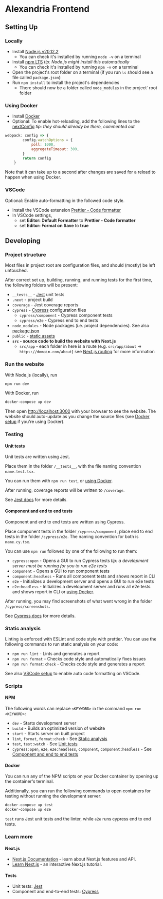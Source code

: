 # Alexandria Frontend

## Setting Up

### Locally
- Install [Node.js v20.12.2](https://nodejs.org/en/download)
  - You can check it's installed by running `node -v` on a terminal
- Install [npm LTS](https://github.com/npm/cli/releases) *tip: Node.js might install this automatically*
  - You can check it's installed by running `npm -v` on a terminal
- Open the project's root folder on a terminal (if you run `ls` should see a file called `package.json`) 
- Run `npm install` to install the project's dependencies
  - There should now be a folder called `node_modules` in the project' root folder

### Using Docker
- Install [Docker](https://www.docker.com/products/docker-desktop/)
- Optional: To enable hot-reloading, add the following lines to the [nextConfig](/next-env.d.ts) *tip: they should already be there, commented out*
```javascript
webpack: config => {
        config.watchOptions = {
            poll: 1000,
            aggregateTimeout: 300,
        }
        return config
    }
```
Note that it can take up to a second after changes are saved for a reload to happen when using Docker.

### VSCode
Optional: Enable auto-formatting in the followed code style.
- Install the VSCode extension [Prettier - Code formatter](https://marketplace.visualstudio.com/items?itemName=esbenp.prettier-vscode)
- In VSCode settings, 
  - set **Editor: Default Formatter** to **Prettier - Code formatter**
  - set **Editor: Format on Save** to **true**

## Developing

### Project structure
Most files in project root are configuration files, and should (mostly) be left untouched.

After correct set up, building, running, and running tests for the first time, the following folders will be present:
- `__tests__` - [Jest](https://jestjs.io/) unit tests
- `.next` - project build
- `coverage` - Jest coverage reports
- `cypress` - [Cypress](https://www.cypress.io/) configuration files
  - `cypress/component` - Cypress component tests
  - `cypress/e2e` - Cypress end to end tests
- `node_modules` - Node packages (i.e. project dependencies). See also [package.json](https://www.geeksforgeeks.org/node-js-package-json/)
- `public` - [static assets](https://nextjs.org/docs/pages/building-your-application/optimizing/static-assets)
- **`src` - source code to build the website with Next.js**
  - `src/app` - each folder in here is a route (e.g. `src/app/about` -> `https://domain.com/about`) see [Next.js routing](https://nextjs.org/docs/app/building-your-application/routing) for more information

### Run the website

With Node.js (locally), run
```bash
npm run dev
```

With Docker, run
```bash
docker-compose up dev
```

Then open [http://localhost:3000](http://localhost:3000) with your browser to see the website. The website should auto-update as you change the source files (see [Docker setup](#using-docker) if you're using Docker).

### Testing

#### Unit tests

Unit tests are written using Jest.

Place them in the folder `/__tests__`, with the file naming convention `name.test.tsx`.

You can run them with `npm run test`, or [using Docker](#docker).

After running, coverage reports will be written to `/coverage`.

See [Jest docs](https://jestjs.io/docs/getting-started) for more details.

#### Component and end to end tests

Component and end to end tests are written using Cypress.

Place component tests in the folder `/cypress/component`, place end to end tests in the folder `/cypress/e2e`. The naming convention for both is `name.cy.tsx`.

You can use `npm run` followed by one of the following to run them: 
- `cypress:open` - Opens a GUI to run Cypress tests *tip: a development server must be running for you to run e2e tests*
- `component` - Opens a GUI to run component tests
- `component:headless` - Runs all component tests and shows report in CLI
- `e2e` - Initializes a development server and opens a GUI to run e2e tests
- `e2e:headless` - Initializes a development server and runs all e2e tests and shows report in CLI
or [using Docker](#docker).

After running, you may find screenshots of what went wrong in the folder `/cypress/screenshots`.

See [Cypress docs](https://docs.cypress.io/guides/overview/why-cypress) for more details.

### Static analysis

Linting is enforced with ESLint and code style with prettier. You can use the following commands to run static analysis on your code:
- `npm run lint` - Lints and generates a report
- `npm run format` - Checks code style and automatically fixes issues
- `npm run format:check` - Checks code style and generates a report

See also [VSCode setup](#vscode) to enable auto code formatting on VSCode.

### Scripts

#### NPM

The following words can replace `<KEYWORD>` in the command `npm run <KEYWORD>`:
- `dev` - Starts development server
- `build` - Builds an optimized version of website
- `start` - Starts server on built project
- `lint`, `format`, `format:check` - See [Static analysis](#static-analysis)
- `test`, `test:watch` - See [Unit tests](#unit-tests)
- `cypress:open`, `e2e`, `e2e:headless`, `component`, `component:headless` - See [Component and end to end tests](#component-and-end-to-end-tests)

#### Docker

You can run any of the NPM scripts on your Docker container by opening up the container's terminal.

Additionally, you can run the following commands to open containers for testing without running the development server:
```bash
docker-compose up test
docker-compose up e2e
```
`test` runs Jest unit tests and the linter, while `e2e` runs cypress end to end tests.

### Learn more

#### Next.js
- [Next.js Documentation](https://nextjs.org/docs) - learn about Next.js features and API.
- [Learn Next.js](https://nextjs.org/learn) - an interactive Next.js tutorial.
  
#### Tests

- Unit tests: [Jest](https://jestjs.io/docs/getting-started)
- Component and end-to-end tests: [Cypress](https://docs.cypress.io/guides/overview/why-cypress)
  